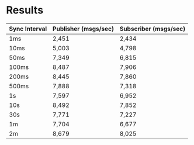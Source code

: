 # Results

| Sync Interval | Publisher (msgs/sec) | Subscriber (msgs/sec) |
|---|---|---|
| 1ms | 2,451 | 2,434 |
| 10ms | 5,003 | 4,798 |
| 50ms | 7,349 | 6,815 |
| 100ms | 8,487 | 7,906 |
| 200ms | 8,445 | 7,860 |
| 500ms | 7,888 | 7,318 |
| 1s | 7,597 | 6,952 |
| 10s | 8,492 | 7,852 |
| 30s | 7,771 | 7,227 |
| 1m | 7,704 | 6,677 |
| 2m | 8,679 | 8,025 |
